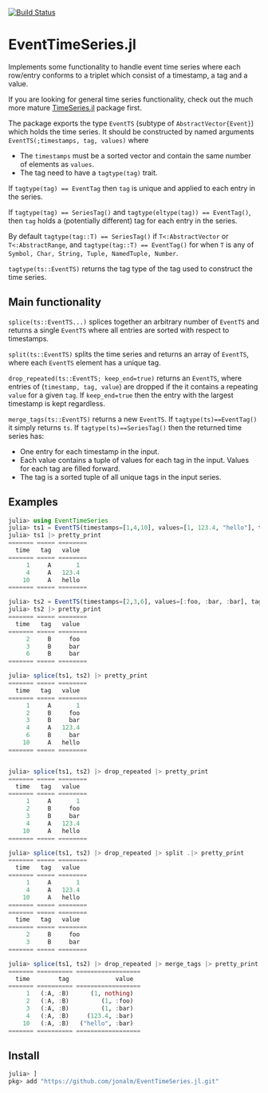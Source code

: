 
[![Build Status](https://travis-ci.com/jonalm/EventTimeSeries.jl.svg?branch=master)](https://travis-ci.com/jonalm/EventTimeSeries.jl)


# EventTimeSeries.jl

Implements some functionality to handle event time series where each row/entry conforms to a triplet which consist of a timestamp, a tag and a value.

If you are looking for general time series functionality, check out the much more mature [TimeSeries.jl](https://github.com/JuliaStats/TimeSeries.jl) package first.  

The package exports the type `EventTS` (subtype of `AbstractVector{Event}`) which holds the time series. It should be constructed by named arguments `EventTS(;timestamps, tag, values)` where
 - The `timestamps` must be a sorted vector and contain the same number of elements as `values`.
- The tag need to have a `tagtype(tag)` trait.

If `tagtype(tag) == EventTag` then `tag` is unique and applied to each entry in the series.

If `tagtype(tag) == SeriesTag()` and `tagtype(eltype(tag)) == EventTag()`, then `tag` holds a (potentially different) tag for each entry in the series.

By default `tagtype(tag::T) == SeriesTag()` if `T<:AbstractVector` or `T<:AbstractRange`, and `tagtype(tag::T) == EventTag()` for when `T` is any of `Symbol, Char, String, Tuple, NamedTuple, Number`.

`tagtype(ts::EventTS)` returns the tag type of the tag used to construct the time series.

## Main functionality

`splice(ts::EventTS...)` splices together an arbitrary number of `EventTS` and returns a single `EventTS` where all entries are sorted with respect to timestamps.

`split(ts::EventTS)` splits the time series and returns an array of `EventTS`, where each `EventTS` element has a unique tag.

`drop_repeated(ts::EventTS; keep_end=true)` returns an `EventTS`, where entries of (`timestamp, tag, value`) are dropped if the it contains a repeating  `value` for a given `tag`. If `keep_end=true` then the entry with the largest timestamp is kept regardless.

`merge_tags(ts::EventTS)` returns a new `EventTS`. If `tagtype(ts)==EventTag()` it simply returns `ts`. If `tagtype(ts)==SeriesTag()` then the returned time series has:
- One entry for each timestamp in the input.
- Each value contains a tuple of values for each tag in the input. Values for each tag are filled forward.
- The tag is a sorted tuple of all unique tags in the input series.

## Examples

```julia
julia> using EventTimeSeries
julia> ts1 = EventTS(timestamps=[1,4,10], values=[1, 123.4, "hello"], tag=:A)
julia> ts1 |> pretty_print
======= ===== ========
  time   tag   value  
======= ===== ========
     1     A       1  
     4     A   123.4  
    10     A   hello  
======= ===== ========

julia> ts2 = EventTS(timestamps=[2,3,6], values=[:foo, :bar, :bar], tag=:B)
julia> ts2 |> pretty_print
======= ===== ========
  time   tag   value  
======= ===== ========
     2     B     foo  
     3     B     bar  
     6     B     bar  
======= ===== ========

julia> splice(ts1, ts2) |> pretty_print
======= ===== ========
  time   tag   value  
======= ===== ========
     1     A       1  
     2     B     foo  
     3     B     bar  
     4     A   123.4  
     6     B     bar  
    10     A   hello  
======= ===== ========


julia> splice(ts1, ts2) |> drop_repeated |> pretty_print
======= ===== ========
  time   tag   value  
======= ===== ========
     1     A       1  
     2     B     foo  
     3     B     bar  
     4     A   123.4  
    10     A   hello  
======= ===== ========

julia> splice(ts1, ts2) |> drop_repeated |> split .|> pretty_print
======= ===== ========
  time   tag   value  
======= ===== ========
     1     A       1  
     4     A   123.4  
    10     A   hello  
======= ===== ========
======= ===== ========
  time   tag   value  
======= ===== ========
     2     B     foo  
     3     B     bar  
======= ===== ========

julia> splice(ts1, ts2) |> drop_repeated |> merge_tags |> pretty_print
======= ========== ==================
  time        tag             value  
======= ========== ==================
     1   (:A, :B)      (1, nothing)  
     2   (:A, :B)         (1, :foo)  
     3   (:A, :B)         (1, :bar)  
     4   (:A, :B)     (123.4, :bar)  
    10   (:A, :B)   ("hello", :bar)  
======= ========== ==================

```

## Install

```julia
julia> ]
pkg> add "https://github.com/jonalm/EventTimeSeries.jl.git"
```
